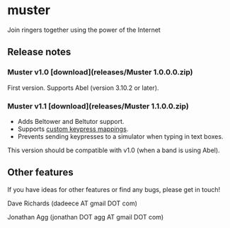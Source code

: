 # muster
Join ringers together using the power of the Internet

## Release notes 

### Muster v1.0 [download](releases/Muster 1.0.0.0.zip)
First version. Supports Abel (version 3.10.2 or later).

### Muster v1.1 [download](releases/Muster 1.1.0.0.zip)
* Adds Beltower and Beltutor support.
* Supports [custom keypress mappings](CustomMappings).
* Prevents sending keypresses to a simulator when typing in text boxes.

This version should be compatible with v1.0 (when a band is using Abel).

## Other features
If you have ideas for other features or find any bugs, please get in touch!

Dave Richards (dadeece AT gmail DOT com)

Jonathan Agg (jonathan DOT agg AT gmail DOT com)
